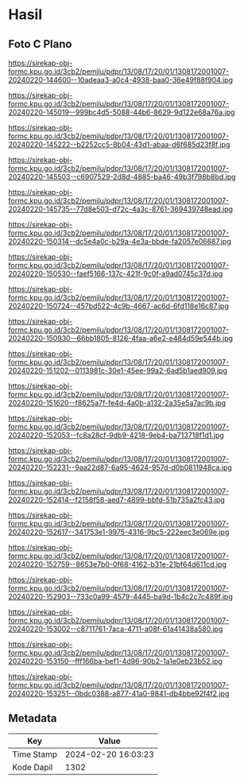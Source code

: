 # Hasil

## Foto C Plano

https://sirekap-obj-formc.kpu.go.id/3cb2/pemilu/pdpr/13/08/17/20/01/1308172001007-20240220-144600--10adeaa3-a0c4-4938-baa0-36e49f88f904.jpg

https://sirekap-obj-formc.kpu.go.id/3cb2/pemilu/pdpr/13/08/17/20/01/1308172001007-20240220-145019--999bc4d5-5088-44b6-8629-9d122e68a76a.jpg

https://sirekap-obj-formc.kpu.go.id/3cb2/pemilu/pdpr/13/08/17/20/01/1308172001007-20240220-145222--b2252cc5-8b04-43d1-abaa-d6f685d23f8f.jpg

https://sirekap-obj-formc.kpu.go.id/3cb2/pemilu/pdpr/13/08/17/20/01/1308172001007-20240220-145503--c6907529-2d8d-4885-ba46-49b3f798b8bd.jpg

https://sirekap-obj-formc.kpu.go.id/3cb2/pemilu/pdpr/13/08/17/20/01/1308172001007-20240220-145735--77d8e503-d72c-4a3c-8761-369439748ead.jpg

https://sirekap-obj-formc.kpu.go.id/3cb2/pemilu/pdpr/13/08/17/20/01/1308172001007-20240220-150314--dc5e4a0c-b29a-4e3a-bbde-fa2057e06687.jpg

https://sirekap-obj-formc.kpu.go.id/3cb2/pemilu/pdpr/13/08/17/20/01/1308172001007-20240220-150530--faef5166-137c-421f-9c0f-a9ad0745c37d.jpg

https://sirekap-obj-formc.kpu.go.id/3cb2/pemilu/pdpr/13/08/17/20/01/1308172001007-20240220-150724--457bd522-4c9b-4667-ac6d-6fd118e16c87.jpg

https://sirekap-obj-formc.kpu.go.id/3cb2/pemilu/pdpr/13/08/17/20/01/1308172001007-20240220-150930--66bb1805-8126-4faa-a6e2-e484d59e544b.jpg

https://sirekap-obj-formc.kpu.go.id/3cb2/pemilu/pdpr/13/08/17/20/01/1308172001007-20240220-151202--0113981c-30e1-45ee-99a2-6ad5b1aed909.jpg

https://sirekap-obj-formc.kpu.go.id/3cb2/pemilu/pdpr/13/08/17/20/01/1308172001007-20240220-151620--f8625a7f-fe4d-4a0b-a132-2a35e5a7ac9b.jpg

https://sirekap-obj-formc.kpu.go.id/3cb2/pemilu/pdpr/13/08/17/20/01/1308172001007-20240220-152053--fc8a28cf-9db9-4218-9eb4-ba713718f1d1.jpg

https://sirekap-obj-formc.kpu.go.id/3cb2/pemilu/pdpr/13/08/17/20/01/1308172001007-20240220-152231--9aa22d87-6a95-4624-957d-d0b0811948ca.jpg

https://sirekap-obj-formc.kpu.go.id/3cb2/pemilu/pdpr/13/08/17/20/01/1308172001007-20240220-152414--f2158f58-aed7-4899-bbfd-51b735a2fc43.jpg

https://sirekap-obj-formc.kpu.go.id/3cb2/pemilu/pdpr/13/08/17/20/01/1308172001007-20240220-152617--341753e1-9975-4316-9bc5-222eec3e069e.jpg

https://sirekap-obj-formc.kpu.go.id/3cb2/pemilu/pdpr/13/08/17/20/01/1308172001007-20240220-152759--8653e7b0-0f68-4162-b31e-21bf64d611cd.jpg

https://sirekap-obj-formc.kpu.go.id/3cb2/pemilu/pdpr/13/08/17/20/01/1308172001007-20240220-152903--733c0a99-4579-4445-ba9d-1b4c2c7c489f.jpg

https://sirekap-obj-formc.kpu.go.id/3cb2/pemilu/pdpr/13/08/17/20/01/1308172001007-20240220-153002--c8711761-7aca-4711-a08f-61a41438a580.jpg

https://sirekap-obj-formc.kpu.go.id/3cb2/pemilu/pdpr/13/08/17/20/01/1308172001007-20240220-153150--fff166ba-bef1-4d96-90b2-1a1e0eb23b52.jpg

https://sirekap-obj-formc.kpu.go.id/3cb2/pemilu/pdpr/13/08/17/20/01/1308172001007-20240220-153251--0bdc0388-a877-41a0-9841-db4bbe92f4f2.jpg


## Metadata

| Key        | Value               |
| ---------- | ------------------- |
| Time Stamp | 2024-02-20 16:03:23 |
| Kode Dapil | 1302                |



